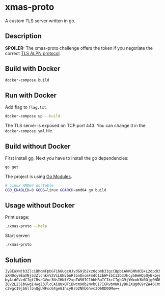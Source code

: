 # xmas-proto

A custom TLS server written in go.

## Description

**SPOILER:** The xmas-proto challenge offers the token if you negotiate the correct [TLS ALPN protocol](https://en.wikipedia.org/wiki/Application-Layer_Protocol_Negotiation).

## Build with Docker

```bash
docker-compose build
```

## Run with Docker

Add flag to ``flag.txt``.

```bash
docker-compose up --build
```

The TLS server is exposed on TCP port 443. You can change it in the ``docker-compose.yml`` file.

## Build without Docker

First install [go](https://golang.org/). Next you have to install the go dependencies:

```bash
go get
```

The project is using [Go Modules](https://github.com/golang/go/wiki/Modules).

```bash
# Linux AMD64 portable
CGO_ENABLED=0 GOOS=linux GOARCH=amd64 go build
```

## Usage without Docker

Print usage:
```bash
./xmas-proto --help
```

Start server:
```bash
./xmas-proto
```

## Solution

```base64
IyBEaXNjb3ZlciBhdmFpbGFibGUgcHJvdG9jb2xzOgpmb3IgcCBpbiAkKGNhdCB+L2dpdC9TZWNM
aXN0cy9EaXNjb3ZlcnkvV2ViLUNvbnRlbnQvcmFmdC1zbWFsbC13b3Jkcy50eHQpOyBkbyAgZWNo
byAidGVzdCIgfCBvcGVuc3NsIHNfY2xpZW50IC1hbHBuICIkcCIgbG9jYWxob3N0Ojg0NDMgMj4v
ZGV2L251bGwgIHwgZ3JlcCAiQUxQTiBwcm90b2NvbCI7IGRvbmUKIyBHZXQgdG9rZW46Cm9wZW5z
c2wgc19jbGllbnQgLWFscG4geG1hcyBsb2NhbGhvc3Q6ODQ0Mw==
```
